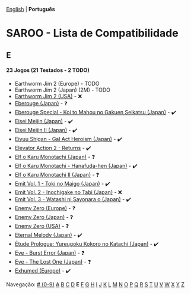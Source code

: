 [English](../en-us/E.md) | **Português**

# SAROO - Lista de Compatibilidade

## E

#### 23 Jogos (21 Testados - 2 TODO)

- Earthworm Jim 2 (Europe) - TODO
- Earthworm Jim 2 (Japan) (2M) - TODO
- [Earthworm Jim 2 (USA)](../../../Regions/Retails/USA/T-13203H/01/README.md) - :x:
- [Eberouge (Japan)](../../../Regions/Retails/Japan/T-10309G/01/README.md) - :question:
- [Eberouge Special - Koi to Mahou no Gakuen Seikatsu (Japan)](../../../Regions/Retails/Japan/T-10315G/01/README.md) - :heavy_check_mark:
- [Eisei Meijin (Japan)](../../../Regions/Retails/Japan/T-9506G/01/README.md) - :heavy_check_mark:
- [Eisei Meijin II (Japan)](../../../Regions/Retails/Japan/T-9516G//01/README.md) - :heavy_check_mark:
- [Eiyuu Shigan - Gal Act Heroism (Japan)](../../../Regions/Retails/Japan/T-5204G//01/README.md) - :heavy_check_mark:
- [Elevator Action 2 - Returns](../../../Regions/Retails/Japan/T-19903G/01/README.md) - :heavy_check_mark:
- [Elf o Karu Monotachi (Japan)](../../../Regions/Retails/Japan/T-16605G/01/README.md) - :question:
- [Elf o Karu Monotachi - Hanafuda-hen (Japan)](../../../Regions/Retails/Japan/T-16606G/01/README.md) - :heavy_check_mark:
- [Elf o Karu Monotachi II (Japan)](../../../Regions/Retails/Japan/T-16610G/01/README.md) - :question:
- [Emit Vol. 1 - Toki no Maigo (Japan)](../../../Regions/Retails/Japan/T-7602G/01/README.md) - :heavy_check_mark:
- [Emit Vol. 2 - Inochigake no Tabi (Japan)](../../../Regions/Retails/Japan/T-7603G/01/README.md) - :x:
- [Emit Vol. 3 - Watashi ni Sayonara o (Japan)](../../../Regions/Retails/Japan/T-7604G/01/README.md) - :heavy_check_mark:
- [Enemy Zero (Europe)](../../../Regions/Retails/Europe/MK-81076/01/README.md) - :question:
- [Enemy Zero (Japan)](../../../Regions/Retails/Japan/T-30001G/01/README.md) - :question:
- [Enemy Zero (USA)](../../../Regions/Retails/USA/MK-81076/01/README.md) - :question:
- [Eternal Melody (Japan)](../../../Regions/Retails/Japan/T-27802G/01/README.md) - :heavy_check_mark:
- [Étude Prologue: Yureugoku Kokoro no Katachi (Japan)](../../../Regions/Retails/Japan/T-37901G/01/README.md) - :heavy_check_mark:
- [Eve - Burst Error (Japan)](../../../Regions/Retails/Japan/T-15022G/01/README.md) - :question:
- [Eve - The Lost One (Japan)](../../../Regions/Retails/Japan/T-15035G/01/README.md) - :question:
- [Exhumed (Europe)](../../../Regions/Retails/Europe/MK-81084/01/README.md) - :heavy_check_mark:

Navegação:
[# (0-9)](./09.md) [A](./A.md) [B](./B.md) [C](./C.md) [D](./D.md) **E** [F](./F.md) [G](./G.md) [H](./H.md) [I](./I.md) [J](./J.md) [K](./K.md) [L](./L.md) [M](./M.md) [N](./N.md) [O](./O.md) [P](./P.md) [Q](./Q.md) [R](./R.md) [S](./S.md) [T](./T.md) [U](./U.md) [V](./V.md) [W](./W.md) [X](./X.md) [Y](./Y.md) [Z](./Z.md)
